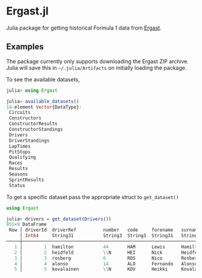 # Ergast.jl

Julia package for getting historical Formula 1 data from [Ergast](http://ergast.com/mrd/).

## Examples

The package currently only supports downloading the Ergast ZIP archive. Julia will save this in `~/.julia/Artifacts` on initially loading the package.

To see the available datasets,

```julia
julia> using Ergast

julia> available_datasets()
14-element Vector{DataType}:
 Circuits
 Constructors
 ConstructorResults
 ConstructorStandings
 Drivers
 DriverStandings
 LapTimes
 PitStops
 Qualifying
 Races
 Results
 Seasons
 SprintResults
 Status
```

To get a specific dataset pass the appropriate struct to `get_dataset()`

```julia
using Ergast

julia> drivers = get_dataset(Drivers())
855×9 DataFrame
 Row │ driverId  driverRef          number   code     forename   surname     dob         nationality  url
     │ Int64     String31           String3  String3  String31   String31    Date        String31     String
─────┼──────────────────────────────────────────────────────────────────────────────────────────────────────────────────────────────────
   1 │        1  hamilton           44       HAM      Lewis      Hamilton    1985-01-07  British      http://en.wikipedia.org/wiki/Lew…
   2 │        2  heidfeld           \\N      HEI      Nick       Heidfeld    1977-05-10  German       http://en.wikipedia.org/wiki/Nic…
   3 │        3  rosberg            6        ROS      Nico       Rosberg     1985-06-27  German       http://en.wikipedia.org/wiki/Nic…
   4 │        4  alonso             14       ALO      Fernando   Alonso      1981-07-29  Spanish      http://en.wikipedia.org/wiki/Fer…
   5 │        5  kovalainen         \\N      KOV      Heikki     Kovalainen  1981-10-19  Finnish      http://en.wikipedia.org/wiki/Hei…
```
